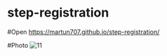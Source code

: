 # step-registration

#Open
https://martun707.github.io/step-registration/


#Photo
![11](https://github.com/Martun707/step-registration/assets/115223928/2cef2a20-8d1e-48cc-a304-3d9d55dd4d3a)

